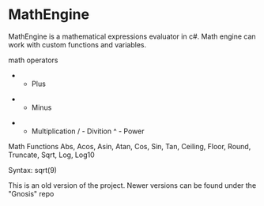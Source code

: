 # MathEngine
MathEngine is a mathematical expressions evaluator in c#. Math engine can work with custom functions and variables.

math operators
+ - Plus
- - Minus
* - Multiplication
/ - Divition
^ - Power

Math Functions
Abs, Acos, Asin, Atan, Cos, Sin, Tan, Ceiling, Floor, Round, Truncate, Sqrt, Log, Log10

Syntax: sqrt(9)

This is an old version of the project. Newer versions can be found under the "Gnosis" repo
